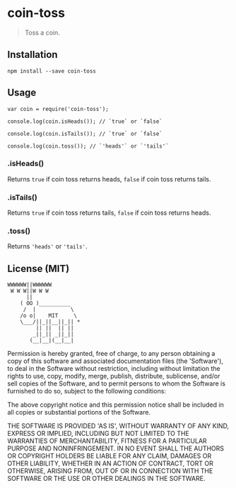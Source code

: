 # coin-toss

> Toss a coin.

## Installation

```
npm install --save coin-toss
```

## Usage

```
var coin = require('coin-toss');

console.log(coin.isHeads()); // `true` or `false`

console.log(coin.isTails()); // `true` or `false`

console.log(coin.toss()); // `'heads'` or `'tails'`
```

### .isHeads()

Returns `true` if coin toss returns heads, `false` if coin toss returns tails.

### .isTails()

Returns `true` if coin toss returns tails, `false` if coin toss returns heads.

### .toss()

Returns `'heads'` or `'tails'`.

## License (MIT)

```
WWWWWW||WWWWWW
 W W W||W W W
      ||
    ( OO )__________
     /  |           \
    /o o|    MIT     \
    \___/||_||__||_|| *
         || ||  || ||
        _||_|| _||_||
       (__|__|(__|__|
```

Permission is hereby granted, free of charge, to any person obtaining a copy of this software and associated documentation files (the 'Software'), to deal in the Software without restriction, including without limitation the rights to use, copy, modify, merge, publish, distribute, sublicense, and/or sell copies of the Software, and to permit persons to whom the Software is furnished to do so, subject to the following conditions:

The above copyright notice and this permission notice shall be included in all copies or substantial portions of the Software.

THE SOFTWARE IS PROVIDED 'AS IS', WITHOUT WARRANTY OF ANY KIND, EXPRESS OR IMPLIED, INCLUDING BUT NOT LIMITED TO THE WARRANTIES OF MERCHANTABILITY, FITNESS FOR A PARTICULAR PURPOSE AND NONINFRINGEMENT. IN NO EVENT SHALL THE AUTHORS OR COPYRIGHT HOLDERS BE LIABLE FOR ANY CLAIM, DAMAGES OR OTHER LIABILITY, WHETHER IN AN ACTION OF CONTRACT, TORT OR OTHERWISE, ARISING FROM, OUT OF OR IN CONNECTION WITH THE SOFTWARE OR THE USE OR OTHER DEALINGS IN THE SOFTWARE.

